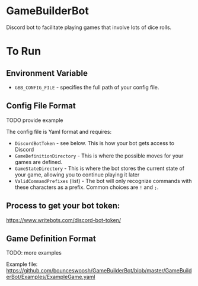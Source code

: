 # GameBuilderBot
Discord bot to facilitate playing games that involve lots of dice rolls.

# To Run
<work in progress>

## Environment Variable
* `GBB_CONFIG_FILE` - specifies the full path of your config file.

## Config File Format
TODO provide example

The config file is Yaml format and requires:
* `DiscordBotToken` - see below. This is how your bot gets access to Discord
* `GameDefinitionDirectory` - This is where the possible moves for your games are defined.
* `GameStateDirectory` - This is where the bot stores the current state of your game, allowing you to continue playing it later
* `ValidCommandPrefixes` (list) - The bot will only recognize commands with these characters as a prefix. Common choices are `!` and `;`.

## Process to get your bot token:
https://www.writebots.com/discord-bot-token/

## Game Definition Format
TODO: more examples

Example file: https://github.com/bounceswoosh/GameBuilderBot/blob/master/GameBuilderBot/Examples/ExampleGame.yaml


